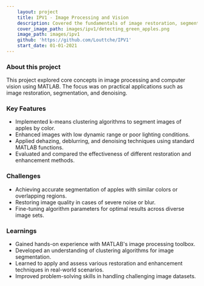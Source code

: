 ```yaml
---
    layout: project
    title: IPV1 - Image Processing and Vision
    description: Covered the fundamentals of image restoration, segmentation and denoising using MATLAB tools.
    cover_image_path: images/ipv1/detecting_green_apples.png
    image_path: images/ipv1
    github: 'https://github.com/Louttche/IPV1'
    start_date: 01-01-2021
---
```


### About this project

This project explored core concepts in image processing and computer vision using MATLAB. The focus was on practical applications such as image restoration, segmentation, and denoising.

### Key Features

- Implemented k-means clustering algorithms to segment images of apples by color.
- Enhanced images with low dynamic range or poor lighting conditions.
- Applied dehazing, deblurring, and denoising techniques using standard MATLAB functions.
- Evaluated and compared the effectiveness of different restoration and enhancement methods.

### Challenges

- Achieving accurate segmentation of apples with similar colors or overlapping regions.
- Restoring image quality in cases of severe noise or blur.
- Fine-tuning algorithm parameters for optimal results across diverse image sets.

### Learnings

- Gained hands-on experience with MATLAB's image processing toolbox.
- Developed an understanding of clustering algorithms for image segmentation.
- Learned to apply and assess various restoration and enhancement techniques in real-world scenarios.
- Improved problem-solving skills in handling challenging image datasets.